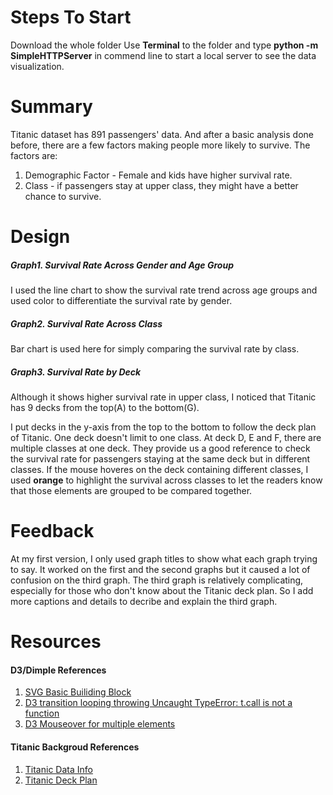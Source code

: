 # Steps To Start
Download the whole folder
Use **Terminal** to the folder and type
	**python -m SimpleHTTPServer** in commend line to start a local server to see the data visualization.



# Summary
Titanic dataset has 891 passengers' data. And after a basic analysis done before, there are a few factors making people more likely to survive. The factors are:

1. Demographic Factor - Female and kids have higher survival rate.
2. Class - if passengers stay at upper class, they might have a better chance to survive.


# Design
##### Graph1. Survival Rate Across Gender and Age Group
I used the line chart to show the survival rate trend across age groups and used  color to differentiate the survival rate by gender. 

##### Graph2. Survival Rate Across Class
Bar chart is used here for simply comparing the survival rate by class. 

##### Graph3. Survival Rate by Deck
Although it shows higher survival rate in upper class, I noticed that Titanic has 9 decks from the top(A) to the bottom(G).

I put decks in the y-axis from the top to the bottom to follow the deck plan of Titanic. One deck doesn't limit to one class. At deck D, E and F, there are multiple classes at one deck. They provide us a good reference to check the survival rate for passengers staying at the same deck but in different classes. If the mouse hoveres on the deck containing different classes, I used **orange** to highlight the survival across classes to let the readers know that those elements are grouped to be compared together. 

# Feedback
At my first version, I only used graph titles to show what each graph trying to say. It worked on the first and the second graphs but it caused a lot of confusion on the third graph. The third graph is relatively complicating, especially for those who don't know about the Titanic deck plan. So I add more captions and details to decribe and explain the third graph. 


# Resources
#### D3/Dimple References
1. [SVG Basic Builiding Block](https://www.dashingd3js.com/basic-building-blocks)
2. [D3 transition looping throwing Uncaught TypeError: t.call is not a function](http://stackoverflow.com/questions/38607647/d3-transition-looping-throwing-uncaught-typeerror-t-call-is-not-a-function)
3. [D3 Mouseover for multiple elements](http://stackoverflow.com/questions/29228428/d3-mouseover-for-multiple-elements)

#### Titanic Backgroud References
1. [Titanic Data Info](https://www.kaggle.com/c/titanic)
2. [Titanic Deck Plan](https://www.encyclopedia-titanica.org/titanic-deckplans/)